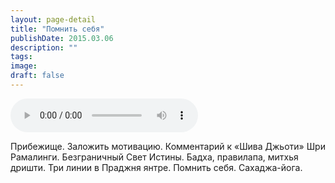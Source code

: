 ```yaml
---
layout: page-detail
title: "Помнить себя"
publishDate: 2015.03.06
description: ""
tags:
image:
draft: false
---
```


<audio title="2015.03.06 - Помнить себя.mp3" src="/upload/iblock/a8c/a8cb38851a871186a9e12a3eaf751ca3.mp3" controls=""></audio>

 Прибежище. Заложить мотивацию. Комментарий к «Шива Джьоти» Шри Рамалинги. Безграничный Свет Истины. Бадха, правилапа, митхья дришти. Три линии в Праджня янтре. Помнить себя. Сахаджа-йога. 

  
